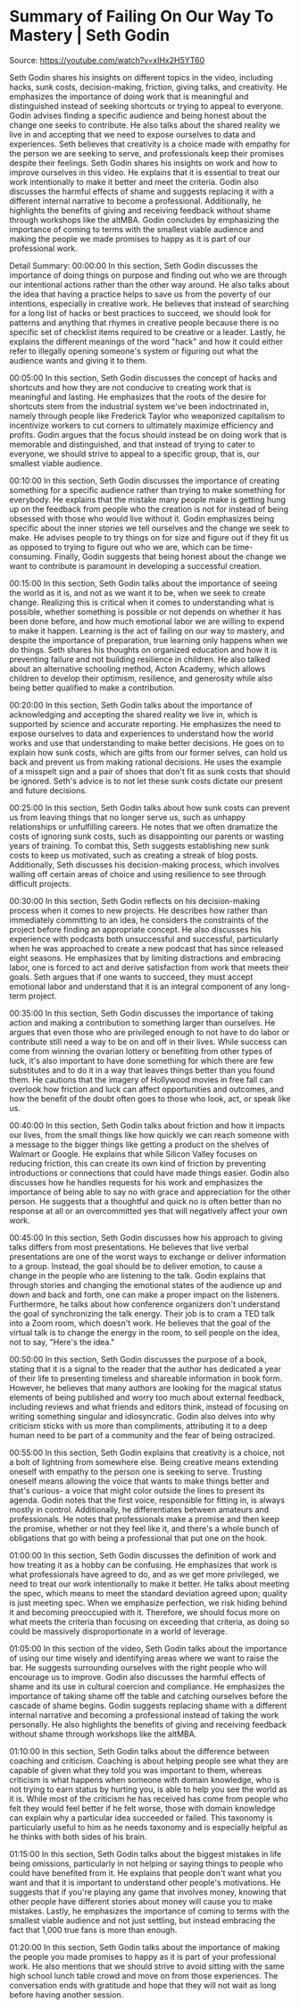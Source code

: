 # Summary of Failing On Our Way To Mastery | Seth Godin

Source: https://youtube.com/watch?v=xIHx2H5YT60

Seth Godin shares his insights on different topics in the video, including hacks, sunk costs, decision-making, friction, giving talks, and creativity. He emphasizes the importance of doing work that is meaningful and distinguished instead of seeking shortcuts or trying to appeal to everyone. Godin advises finding a specific audience and being honest about the change one seeks to contribute. He also talks about the shared reality we live in and accepting that we need to expose ourselves to data and experiences. Seth believes that creativity is a choice made with empathy for the person we are seeking to serve, and professionals keep their promises despite their feelings.
Seth Godin shares his insights on work and how to improve ourselves in this video. He explains that it is essential to treat our work intentionally to make it better and meet the criteria. Godin also discusses the harmful effects of shame and suggests replacing it with a different internal narrative to become a professional. Additionally, he highlights the benefits of giving and receiving feedback without shame through workshops like the altMBA. Godin concludes by emphasizing the importance of coming to terms with the smallest viable audience and making the people we made promises to happy as it is part of our professional work.

Detail Summary: 
00:00:00
In this section, Seth Godin discusses the importance of doing things on purpose and finding out who we are through our intentional actions rather than the other way around. He also talks about the idea that having a practice helps to save us from the poverty of our intentions, especially in creative work. He believes that instead of searching for a long list of hacks or best practices to succeed, we should look for patterns and anything that rhymes in creative people because there is no specific set of checklist items required to be creative or a leader. Lastly, he explains the different meanings of the word "hack" and how it could either refer to illegally opening someone's system or figuring out what the audience wants and giving it to them.

00:05:00
In this section, Seth Godin discusses the concept of hacks and shortcuts and how they are not conducive to creating work that is meaningful and lasting. He emphasizes that the roots of the desire for shortcuts stem from the industrial system we've been indoctrinated in, namely through people like Frederick Taylor who weaponized capitalism to incentivize workers to cut corners to ultimately maximize efficiency and profits. Godin argues that the focus should instead be on doing work that is memorable and distinguished, and that instead of trying to cater to everyone, we should strive to appeal to a specific group, that is, our smallest viable audience.

00:10:00
In this section, Seth Godin discusses the importance of creating something for a specific audience rather than trying to make something for everybody. He explains that the mistake many people make is getting hung up on the feedback from people who the creation is not for instead of being obsessed with those who would live without it. Godin emphasizes being specific about the inner stories we tell ourselves and the change we seek to make. He advises people to try things on for size and figure out if they fit us as opposed to trying to figure out who we are, which can be time-consuming. Finally, Godin suggests that being honest about the change we want to contribute is paramount in developing a successful creation.

00:15:00
In this section, Seth Godin talks about the importance of seeing the world as it is, and not as we want it to be, when we seek to create change. Realizing this is critical when it comes to understanding what is possible, whether something is possible or not depends on whether it has been done before, and how much emotional labor we are willing to expend to make it happen. Learning is the act of failing on our way to mastery, and despite the importance of preparation, true learning only happens when we do things. Seth shares his thoughts on organized education and how it is preventing failure and not building resilience in children. He also talked about an alternative schooling method, Acton Academy, which allows children to develop their optimism, resilience, and generosity while also being better qualified to make a contribution.

00:20:00
In this section, Seth Godin talks about the importance of acknowledging and accepting the shared reality we live in, which is supported by science and accurate reporting. He emphasizes the need to expose ourselves to data and experiences to understand how the world works and use that understanding to make better decisions. He goes on to explain how sunk costs, which are gifts from our former selves, can hold us back and prevent us from making rational decisions. He uses the example of a misspelt sign and a pair of shoes that don't fit as sunk costs that should be ignored. Seth's advice is to not let these sunk costs dictate our present and future decisions.

00:25:00
In this section, Seth Godin talks about how sunk costs can prevent us from leaving things that no longer serve us, such as unhappy relationships or unfulfilling careers. He notes that we often dramatize the costs of ignoring sunk costs, such as disappointing our parents or wasting years of training. To combat this, Seth suggests establishing new sunk costs to keep us motivated, such as creating a streak of blog posts. Additionally, Seth discusses his decision-making process, which involves walling off certain areas of choice and using resilience to see through difficult projects.

00:30:00
In this section, Seth Godin reflects on his decision-making process when it comes to new projects. He describes how rather than immediately committing to an idea, he considers the constraints of the project before finding an appropriate concept. He also discusses his experience with podcasts both unsuccessful and successful, particularly when he was approached to create a new podcast that has since released eight seasons. He emphasizes that by limiting distractions and embracing labor, one is forced to act and derive satisfaction from work that meets their goals. Seth argues that if one wants to succeed, they must accept emotional labor and understand that it is an integral component of any long-term project.

00:35:00
In this section, Seth Godin discusses the importance of taking action and making a contribution to something larger than ourselves. He argues that even those who are privileged enough to not have to do labor or contribute still need a way to be on and off in their lives. While success can come from winning the ovarian lottery or benefiting from other types of luck, it's also important to have done something for which there are few substitutes and to do it in a way that leaves things better than you found them. He cautions that the imagery of Hollywood movies in free fall can overlook how friction and luck can affect opportunities and outcomes, and how the benefit of the doubt often goes to those who look, act, or speak like us.

00:40:00
In this section, Seth Godin talks about friction and how it impacts our lives, from the small things like how quickly we can reach someone with a message to the bigger things like getting a product on the shelves of Walmart or Google. He explains that while Silicon Valley focuses on reducing friction, this can create its own kind of friction by preventing introductions or connections that could have made things easier. Godin also discusses how he handles requests for his work and emphasizes the importance of being able to say no with grace and appreciation for the other person. He suggests that a thoughtful and quick no is often better than no response at all or an overcommitted yes that will negatively affect your own work.

00:45:00
In this section, Seth Godin discusses how his approach to giving talks differs from most presentations. He believes that live verbal presentations are one of the worst ways to exchange or deliver information to a group. Instead, the goal should be to deliver emotion, to cause a change in the people who are listening to the talk. Godin explains that through stories and changing the emotional states of the audience up and down and back and forth, one can make a proper impact on the listeners. Furthermore, he talks about how conference organizers don't understand the goal of synchronizing the talk energy. Their job is to cram a TED talk into a Zoom room, which doesn't work. He believes that the goal of the virtual talk is to change the energy in the room, to sell people on the idea, not to say, "Here's the idea."

00:50:00
In this section, Seth Godin discusses the purpose of a book, stating that it is a signal to the reader that the author has dedicated a year of their life to presenting timeless and shareable information in book form. However, he believes that many authors are looking for the magical status elements of being published and worry too much about external feedback, including reviews and what friends and editors think, instead of focusing on writing something singular and idiosyncratic. Godin also delves into why criticism sticks with us more than compliments, attributing it to a deep human need to be part of a community and the fear of being ostracized.

00:55:00
In this section, Seth Godin explains that creativity is a choice, not a bolt of lightning from somewhere else. Being creative means extending oneself with empathy to the person one is seeking to serve. Trusting oneself means allowing the voice that wants to make things better and that's curious- a voice that might color outside the lines to present its agenda. Godin notes that the first voice, responsible for fitting in, is always mostly in control. Additionally, he differentiates between amateurs and professionals. He notes that professionals make a promise and then keep the promise, whether or not they feel like it, and there's a whole bunch of obligations that go with being a professional that put one on the hook.

01:00:00
In this section, Seth Godin discusses the definition of work and how treating it as a hobby can be confusing. He emphasizes that work is what professionals have agreed to do, and as we get more privileged, we need to treat our work intentionally to make it better. He talks about meeting the spec, which means to meet the standard deviation agreed upon; quality is just meeting spec. When we emphasize perfection, we risk hiding behind it and becoming preoccupied with it. Therefore, we should focus more on what meets the criteria than focusing on exceeding that criteria, as doing so could be massively disproportionate in a world of leverage.

01:05:00
In this section of the video, Seth Godin talks about the importance of using our time wisely and identifying areas where we want to raise the bar. He suggests surrounding ourselves with the right people who will encourage us to improve. Godin also discusses the harmful effects of shame and its use in cultural coercion and compliance. He emphasizes the importance of taking shame off the table and catching ourselves before the cascade of shame begins. Godin suggests replacing shame with a different internal narrative and becoming a professional instead of taking the work personally. He also highlights the benefits of giving and receiving feedback without shame through workshops like the altMBA.

01:10:00
In this section, Seth Godin talks about the difference between coaching and criticism. Coaching is about helping people see what they are capable of given what they told you was important to them, whereas criticism is what happens when someone with domain knowledge, who is not trying to earn status by hurting you, is able to help you see the world as it is. While most of the criticism he has received has come from people who felt they would feel better if he felt worse, those with domain knowledge can explain why a particular idea succeeded or failed. This taxonomy is particularly useful to him as he needs taxonomy and is especially helpful as he thinks with both sides of his brain.

01:15:00
In this section, Seth Godin talks about the biggest mistakes in life being omissions, particularly in not helping or saying things to people who could have benefited from it. He explains that people don't want what you want and that it is important to understand other people's motivations. He suggests that if you're playing any game that involves money, knowing that other people have different stories about money will cause you to make mistakes. Lastly, he emphasizes the importance of coming to terms with the smallest viable audience and not just settling, but instead embracing the fact that 1,000 true fans is more than enough.

01:20:00
In this section, Seth Godin talks about the importance of making the people you made promises to happy as it is part of your professional work. He also mentions that we should strive to avoid sitting with the same high school lunch table crowd and move on from those experiences. The conversation ends with gratitude and hope that they will not wait as long before having another session.

